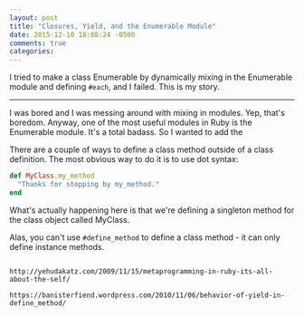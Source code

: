 ```yaml
---
layout: post
title: "Closures, Yield, and the Enumerable Module"
date: 2015-12-10 18:08:24 -0500
comments: true
categories: 
---
```

I tried to make a class Enumerable by dynamically mixing in the Enumerable module and defining `#each`, and I failed. This is my story.

- - -

I was bored and I was messing around with mixing in modules. Yep, that's boredom. Anyway, one of the most useful modules in Ruby is the Enumerable module. It's a total badass. So I wanted to add the 

There are a couple of ways to define a class method outside of a class definition. The most obvious way to do it is to use dot syntax:
```ruby
def MyClass.my_method
  "Thanks for stopping by my_method."
end
```
What's actually happening here is that we're defining a singleton method for the class object called MyClass.

Alas, you can't use `#define_method` to define a class method - it can only define instance methods.

```

http://yehudakatz.com/2009/11/15/metaprogramming-in-ruby-its-all-about-the-self/

https://banisterfiend.wordpress.com/2010/11/06/behavior-of-yield-in-define_method/